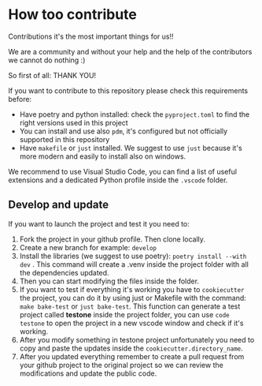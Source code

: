 # How too contribute

Contributions it's the most important things for us!!

We are a community and without your help and the help of the contributors we cannot do nothing :)

So first of all: THANK YOU!

If you want to contribute to this repository please check this requirements before:

- Have poetry and python installed: check the `pyproject.toml` to find the right versions used in this project
- You can install and use also `pdm`, it's configured but not officially supported in this repository
- Have `makefile` or `just` installed. We suggest to use `just` because it's more modern and easily to install also on windows.

We recommend to use Visual Studio Code, you can find a list of useful extensions and a dedicated Python profile inside the `.vscode` folder.

## Develop and update

If you want to launch the project and test it you need to:

1. Fork the project in your github profile. Then clone locally.
2. Create a new branch for example: `develop`
3. Install the libraries (we suggest to use poetry): `poetry install --with dev` . This command will create a .venv inside the project folder with all the dependencies updated.
4. Then you can start modifying the files inside the folder.
5. If you want to test if everything it's working you have to `cookiecutter` the project, you can do it by using just or Makefile with the command: `make bake-test` or `just bake-test`. This function can generate a test project called **testone** inside the project folder, you can use `code testone` to open the project in a new vscode window and check if it's working.
6. After you modify something in testone project unfortunately you need to copy and paste the updates inside the `cookiecutter.directory_name`.
7. After you updated everything remember to create a pull request from your github project to the original project so we can review the modifications and update the public code.


